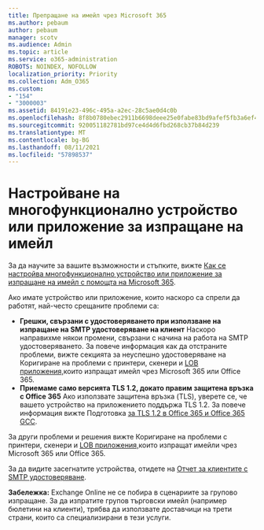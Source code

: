 ```yaml
---
title: Препращане на имейл чрез Microsoft 365
ms.author: pebaum
author: pebaum
manager: scotv
ms.audience: Admin
ms.topic: article
ms.service: o365-administration
ROBOTS: NOINDEX, NOFOLLOW
localization_priority: Priority
ms.collection: Adm_O365
ms.custom:
- "154"
- "3000003"
ms.assetid: 84191e23-496c-495a-a2ec-28c5ae0d4c0b
ms.openlocfilehash: 8f8b0780ebec2911b6698deee25e0fabe83bd9afef5fb3a6ef4c51cccd67fc7c
ms.sourcegitcommit: 920051182781bd97ce4d4d6fbd268cb37b84d239
ms.translationtype: MT
ms.contentlocale: bg-BG
ms.lasthandoff: 08/11/2021
ms.locfileid: "57898537"
---
```

# <a name="set-up-a-multifunction-device-or-application-to-send-email"></a>Настройване на многофункционално устройство или приложение за изпращане на имейл

За да научите за вашите възможности и стъпките, вижте [Как се настройва многофункционално устройство или приложение за изпращане на имейл с помощта на Microsoft 365](https://docs.microsoft.com/Exchange/mail-flow-best-practices/how-to-set-up-a-multifunction-device-or-application-to-send-email-using-microsoft-365-or-office-365).
  
Ако имате устройство или приложение, които наскоро са спрели да работят, най-често срещаните проблеми са:

- **Грешки, свързани с удостоверяването при използване на изпращане на SMTP удостоверяване на клиент** Наскоро направихме някои промени, свързани с начина на работа на SMTP удостоверяването. За повече информация как да отстраните проблеми, вижте секцията за неуспешно удостоверяване на Коригиране на проблеми с принтери, скенери и [LOB приложения,](https://docs.microsoft.com/Exchange/mail-flow-best-practices/fix-issues-with-printers-scanners-and-lob-applications-that-send-email-using-off#error-authentication-unsuccessful)които изпращат имейл чрез Microsoft 365 или Office 365.
- **Приемаме само версията TLS 1.2, докато правим защитена връзка с Office 365** Ако използвате защитена връзка (TLS), уверете се, че вашето устройство на приложението поддържа TLS 1.2. За повече информация вижте Подготовка [за TLS 1.2 в Office 365 и Office 365 GCC](https://docs.microsoft.com/microsoft-365/compliance/prepare-tls-1.2-in-office-365).
 
За други проблеми и решения вижте Коригиране на проблеми с принтери, скенери и [LOB приложения,](https://docs.microsoft.com/Exchange/mail-flow-best-practices/fix-issues-with-printers-scanners-and-lob-applications-that-send-email-using-off)които изпращат имейли чрез Microsoft 365 или Office 365.

За да видите засегнатите устройства, отидете на [Отчет за клиентите с SMTP удостоверяване](https://protection.office.com/mailflow/dashboard).

**Забележка:** Exchange Online не се побира в сценариите за групово изпращане. За да изпратите групов търговски имейл (например бюлетини на клиенти), трябва да използвате доставчици на трети страни, които са специализирани в тези услуги.
